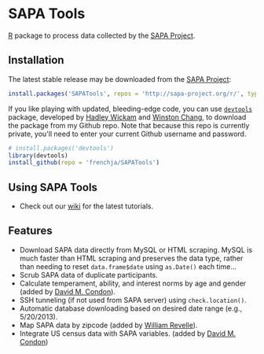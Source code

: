 SAPA Tools
==========

[R](http://www.r-project.org/) package to process data collected by 
the [SAPA Project](https://sapa-project.org).

Installation
------------
The latest stable release may be downloaded from the 
[SAPA Project](https://sapa-project.org):

```r
install.packages('SAPATools', repos = 'http://sapa-project.org/r/', type = 'source')
```

If you like playing with updated, bleeding-edge code, you can use 
[`devtools`](https://github.com/hadley/devtools) package, developed by [Hadley Wickam](http://had.co.nz/) and 
[Winston Chang](https://github.com/wch), 
to download the package from my Github repo. Note that because this repo is currently private, 
you'll need to enter your current Github username and password.

```r
# install.packages('devtools')
library(devtools)
install_github(repo = 'frenchja/SAPATools')
```

Using SAPA Tools
----------------
- Check out our [wiki](https://github.com/frenchja/SAPATools/wiki) for the latest tutorials.

Features
--------
- Download SAPA data directly from MySQL or HTML scraping. MySQL is much faster than HTML scraping and preserves the data type, rather than needing to reset `data.frame$date` using `as.Date()` each time...
- Scrub SAPA data of duplicate participants.
- Calculate temperament, ability, and interest norms by age and gender (added by [David M. Condon](https://sapa-project.org/dmc/)).
- SSH tunneling (if not used from SAPA server) using `check.location()`.
- Automatic database downloading based on desired date range (e.g., 5/20/2013).
- Map SAPA data by zipcode (added by [William Revelle](https://personality-project.org/revelle.html)).
- Integrate US census data with SAPA variables. (added by [David M. Condon](https://sapa-project.org/dmc/))
